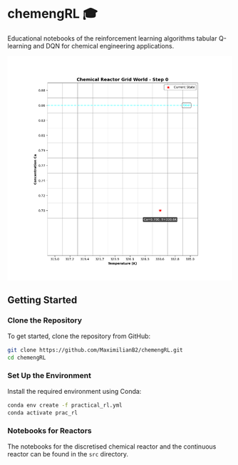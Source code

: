 # chemengRL 🎓
Educational notebooks of the reinforcement learning algorithms tabular Q-learning and DQN for chemical engineering applications.

<div align="center">
  <img src="./src/q_learning_animation.gif" alt="Q-Learning Animation" width="600">
</div>

## Getting Started

### Clone the Repository
To get started, clone the repository from GitHub:
```bash
git clone https://github.com/MaximilianB2/chemengRL.git
cd chemengRL
```

### Set Up the Environment
Install the required environment using Conda:
```bash
conda env create -f practical_rl.yml
conda activate prac_rl
```

### Notebooks for Reactors
The notebooks for the discretised chemical reactor and the continuous reactor can be found in the `src` directory.



